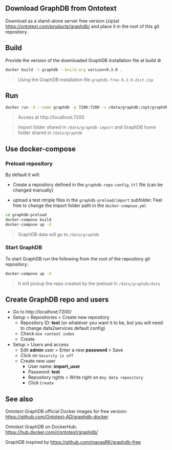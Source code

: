## Download GraphDB from Ontotext

Download as a stand-alone server free version (zip)at https://ontotext.com/products/graphdb/ and place it in the root of this git repository.

## Build

Provide the version of the downloaded GraphDB installation file at build ⚙️

```bash
docker build -t graphdb --build-arg version=9.3.0 .
```

> Using the GraphDB installation file `graphdb-free-9.3.0-dist.zip`

## Run

```bash
docker run -d --name graphdb -p 7200:7200 -v /data/graphdb:/opt/graphdb/home -v /data/graphdb-import:/root/graphdb-import graphdb
```

> Access at http://localhost:7200

> Import folder shared in `/data/graphdb-import` and GraphDB home folder shared in `/data/graphdb`

## Use docker-compose

### Preload repository

By default it will:

* Create a repository defined in the `graphdb-repo-config.ttl` file (can be changed manually)

* upload a test ntriple files in the `graphdb-preload/import` subfolder. Feel free to change the import folder path in the `docker-compose.yml`

```bash
cd graphdb-preload
docker-compose build
docker-compose up -d
```

> GraphDB data will go to `/data/graphdb`

### Start GraphDB

To start GraphDB run the following from the root of the repository git repository:

```bash
docker-compose up -d
```

> It will pickup the repo created by the preload in `/data/graphdb/data`

## Create GraphDB repo and users

- Go to http://localhost:7200/
- Setup > Repositories > Create new repository
  - Repository ID: **test** (or whatever you want it to be, but you will need to change data2services default config)
  - Check `Use context index`
  - Create
- Setup > Users and access
  - Edit **admin** user > Enter a new **password** > Save
  - Click on `Security is off` 
  - Create new user
    - User name: **import_user**
    - Password: **test**
    - Repository rights > Write right on `Any data repository`
    - Click `Create`

## See also

Ontotext GraphDB official Docker images for free version: https://github.com/Ontotext-AD/graphdb-docker

Ontotext GraphDB on DockerHub: https://hub.docker.com/r/ontotext/graphdb/

GraphDB inspired by https://github.com/manasRK/graphdb-free